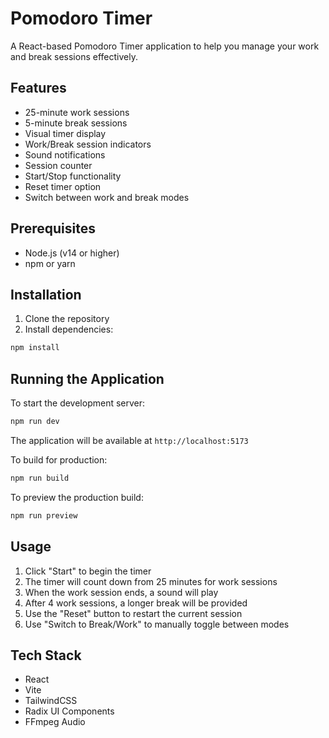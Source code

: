 # Pomodoro Timer

A React-based Pomodoro Timer application to help you manage your work and break sessions effectively.

## Features

- 25-minute work sessions
- 5-minute break sessions
- Visual timer display
- Work/Break session indicators
- Sound notifications
- Session counter
- Start/Stop functionality
- Reset timer option
- Switch between work and break modes

## Prerequisites

- Node.js (v14 or higher)
- npm or yarn

## Installation

1. Clone the repository
2. Install dependencies:
```bash
npm install
```

## Running the Application

To start the development server:
```bash
npm run dev
```

The application will be available at `http://localhost:5173`

To build for production:
```bash
npm run build
```

To preview the production build:
```bash
npm run preview
```

## Usage

1. Click "Start" to begin the timer
2. The timer will count down from 25 minutes for work sessions
3. When the work session ends, a sound will play
4. After 4 work sessions, a longer break will be provided
5. Use the "Reset" button to restart the current session
6. Use "Switch to Break/Work" to manually toggle between modes

## Tech Stack

- React
- Vite
- TailwindCSS
- Radix UI Components
- FFmpeg Audio
